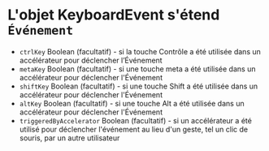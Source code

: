 # L'objet KeyboardEvent s'étend ` Événement `

* `ctrlKey` Boolean (facultatif) - si la touche Contrôle a été utilisée dans un accélérateur pour déclencher l’Événement
* `metaKey` Boolean (facultatif) - si une touche meta a été  utilisée dans un accélérateur pour déclencher l'Événement
* `shiftKey` Boolean (facultatif) - si une touche Shift a été utilisée dans un accélérateur pour déclencher l'Événement
* `altKey` Boolean (facultatif) - si une touche Alt a été utilisée dans un accélérateur pour déclencher l'Événement
* `triggeredByAccelerator` Boolean (facultatif) - si un accélérateur a été utilisé pour déclencher l'événement au lieu d'un geste, tel un clic de souris, par un autre utilisateur
